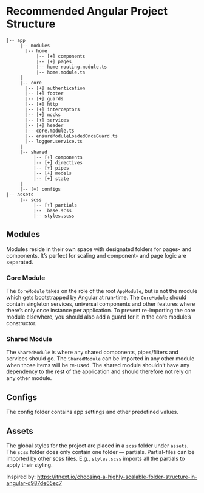 # Recommended Angular Project Structure

```
|-- app
     |-- modules
       |-- home
           |-- [+] components
           |-- [+] pages
           |-- home-routing.module.ts
           |-- home.module.ts
     |
     |-- core
       |-- [+] authentication
       |-- [+] footer
       |-- [+] guards
       |-- [+] http
       |-- [+] interceptors
       |-- [+] mocks
       |-- [+] services
       |-- [+] header
       |-- core.module.ts
       |-- ensureModuleLoadedOnceGuard.ts
       |-- logger.service.ts
     |
     |-- shared
          |-- [+] components
          |-- [+] directives
          |-- [+] pipes
          |-- [+] models
		  |-- [+] state
     |
     |-- [+] configs
|-- assets
     |-- scss
          |-- [+] partials
          |-- _base.scss
          |-- styles.scss
```

## Modules

Modules reside in their own space with designated folders for pages- and components. It’s perfect for scaling and component- and page logic are separated.

### Core Module

The `CoreModule` takes on the role of the root `AppModule`, but is not the module which gets bootstrapped by Angular at run-time. The `CoreModule` should contain singleton services, universal components and other features where there’s only once instance per application. To prevent re-importing the core module elsewhere, you should also add a guard for it in the core module’s constructor.

### Shared Module

The `SharedModule` is where any shared components, pipes/filters and services should go. The `SharedModule` can be imported in any other module when those items will be re-used. The shared module shouldn’t have any dependency to the rest of the application and should therefore not rely on any other module.

## Configs

The config folder contains app settings and other predefined values.

## Assets

The global styles for the project are placed in a `scss` folder under `assets`.\
The `scss` folder does only contain one folder — partials. Partial-files can be imported by other scss files. E.g., `styles.scss` imports all the partials to apply their styling.


Inspired by: https://itnext.io/choosing-a-highly-scalable-folder-structure-in-angular-d987de65ec7 
